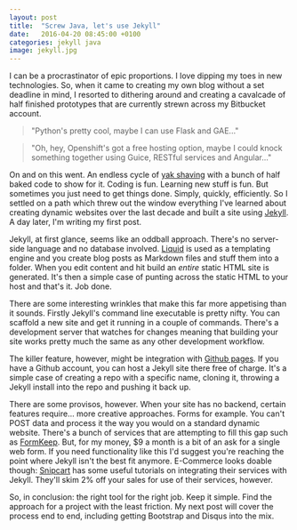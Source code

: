 ```yaml
---
layout: post
title:  "Screw Java, let's use Jekyll"
date:   2016-04-20 08:45:00 +0100
categories: jekyll java
image: jekyll.jpg
---
```


I can be a procrastinator of epic proportions. I love dipping my toes in new technologies. So, when it came to creating my own blog without a set deadline in mind, I resorted to dithering around and creating a cavalcade of half finished prototypes that are currently strewn across my Bitbucket account.

> "Python's pretty cool, maybe I can use Flask and GAE..."

> "Oh, hey, Openshift's got a free hosting option, maybe I could knock something together using Guice, RESTful services and Angular..."

On and on this went. An endless cycle of [yak shaving](https://en.wiktionary.org/wiki/yak_shaving) with a bunch of half baked code to show for it. Coding is fun. Learning new stuff is fun. But sometimes you just need to get things done. Simply, quickly, efficiently. So I settled on a path which threw out the window everything I've learned about creating dynamic websites over the last decade and built a site using [Jekyll](https://jekyllrb.com/). A day later, I'm writing my first post.

Jekyll, at first glance, seems like an oddball approach. There's no server-side language and no database involved. [Liquid](https://github.com/Shopify/liquid/wiki) is used as a templating engine and you create blog posts as Markdown files and stuff them into a folder. When you edit content and hit build an *entire* static HTML site is generated. It's then a simple case of punting across the static HTML to your host and that's it. Job done.

There are some interesting wrinkles that make this far more appetising than it sounds. Firstly Jekyll's command line executable is pretty nifty. You can scaffold a new site and get it running in a couple of commands. There's a development server that watches for changes meaning that building your site works pretty much the same as any other development workflow.

The killer feature, however, might be integration with [Github pages](https://pages.github.com/). If you have a Github account, you can host a Jekyll site there free of charge. It's a simple case of creating a repo with a specific name, cloning it, throwing a Jekyll install into the repo and pushing it back up.

There are some provisos, however. When your site has no backend, certain features require... more creative approaches. Forms for example. You can't POST data and process it the way you would on a standard dynamic website. There's a bunch of services that are attempting to fill this gap such as [FormKeep](https://formkeep.com/). But, for my money, $9 a month is a bit of an ask for a single web form. If you need functionality like this I'd suggest you're reaching the point where Jekyll isn't the best fit anymore. E-Commerce looks doable though: [Snipcart](https://snipcart.com/) has some useful tutorials on integrating their services with Jekyll. They'll skim 2% off your sales for use of their services, however.

So, in conclusion: the right tool for the right job. Keep it simple. Find the approach for a project with the least friction. My next post will cover the process end to end, including getting Bootstrap and Disqus into the mix.
